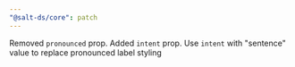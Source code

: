 ```yaml
---
"@salt-ds/core": patch
---
```


Removed `pronounced` prop.
Added `intent` prop. Use `intent` with "sentence" value to replace pronounced label styling
